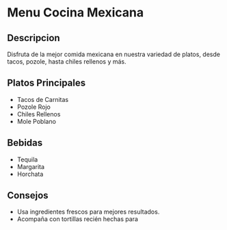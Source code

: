 # Menu Cocina Mexicana

## Descripcion
Disfruta de la mejor comida mexicana en nuestra variedad de platos, desde tacos, pozole, hasta chiles rellenos y más.

## Platos Principales
- Tacos de Carnitas
- Pozole Rojo
- Chiles Rellenos
- Mole Poblano

## Bebidas
- Tequila
- Margarita
- Horchata

## Consejos
- Usa ingredientes frescos para mejores resultados.
- Acompaña con tortillas recién hechas para